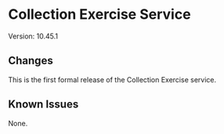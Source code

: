Collection Exercise Service
===========================
Version: 10.45.1

Changes
-------
This is the first formal release of the Collection Exercise service.

Known Issues
------------
None.